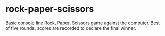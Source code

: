 # rock-paper-scissors

Basic console line Rock, Paper, Scissors game against the computer. Best of five rounds, scores are recorded to declare the final winner.
